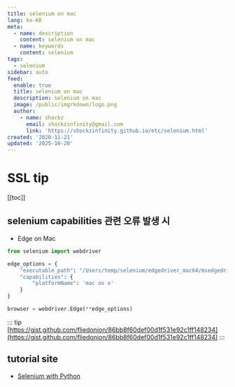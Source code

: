 ```yaml
---
title: selenium on mac
lang: ko-KR
meta:
  - name: description
    content: selenium on mac
  - name: keywords
    content: selenium
tags:
  - selenium
sidebar: auto
feed:
  enable: true
  title: selenium on mac
  description: selenium on mac
  image: /public/imgrkdown/logo.png
  author:
    - name: shockz
      email: shockzinfinity@gmail.com
      link: 'https://shockzinfinity.github.io/etc/selenium.html'
created: '2020-11-21'
updated: '2025-10-20'
---
```


# SSL tip

<TagLinks />

[[toc]]

## selenium capabilities 관련 오류 발생 시

- Edge on Mac
```python
from selenium import webdriver

edge_options = {
    "executable_path": "/Users/temp/selenium/edgedriver_mac64/msedgedriver",
    "capabilities": {
        "platformName": 'mac os x'
    }
}

browser = webdriver.Edge(**edge_options)
```
::: tip
[https://gist.github.com/fliedonion/86bb8f60def00d1f531e92c1ff148234](https://gist.github.com/fliedonion/86bb8f60def00d1f531e92c1ff148234)
:::

## tutorial site

- [Selenium with Python](https://selenium-python.readthedocs.io/)
